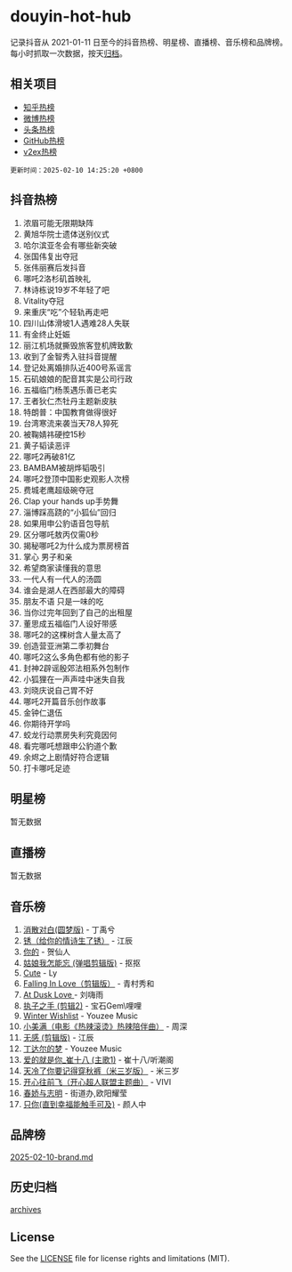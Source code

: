 # douyin-hot-hub

记录抖音从 2021-01-11 日至今的抖音热榜、明星榜、直播榜、音乐榜和品牌榜。每小时抓取一次数据，按天[归档](archives)。

## 相关项目

- [知乎热榜](https://github.com/lonnyzhang423/zhihu-hot-hub)
- [微博热榜](https://github.com/lonnyzhang423/weibo-hot-hub)
- [头条热榜](https://github.com/lonnyzhang423/toutiao-hot-hub)
- [GitHub热榜](https://github.com/lonnyzhang423/github-hot-hub)
- [v2ex热榜](https://github.com/lonnyzhang423/v2ex-hot-hub)


`更新时间：2025-02-10 14:25:20 +0800`

## 抖音热榜

1. 浓眉可能无限期缺阵
1. 黄旭华院士遗体送别仪式
1. 哈尔滨亚冬会有哪些新突破
1. 张国伟复出夺冠
1. 张伟丽赛后发抖音
1. 哪吒2洛杉矶首映礼
1. 林诗栋说19岁不年轻了吧
1. Vitality夺冠
1. 来重庆“吃”个轻轨再走吧
1. 四川山体滑坡1人遇难28人失联
1. 有金终止妊娠
1. 丽江机场就撕毁旅客登机牌致歉
1. 收到了金智秀入驻抖音提醒
1. 登记处离婚排队近400号系谣言
1. 石矶娘娘的配音其实是公司行政
1. 五福临门杨羡遇乐善已老实
1. 王者狄仁杰牡丹主题新皮肤
1. 特朗普：中国教育做得很好
1. 台湾寒流来袭当天78人猝死
1. 被鞠婧祎硬控15秒
1. 黄子韬读恶评
1. 哪吒2再破81亿
1. BAMBAM被胡烨韬吸引
1. 哪吒2登顶中国影史观影人次榜
1. 费城老鹰超级碗夺冠
1. Clap your hands up手势舞
1. 淄博踩高跷的“小狐仙”回归
1. 如果用申公豹语音包导航
1. 区分哪吒敖丙仅需0秒
1. 揭秘哪吒2为什么成为票房榜首
1. 掌心 男子和亲
1. 希望商家读懂我的意思
1. 一代人有一代人的汤圆
1. 谁会是湖人在西部最大的障碍
1. 朋友不语 只是一味的吃
1. 当你过完年回到了自己的出租屋
1. 董思成五福临门人设好带感
1. 哪吒2的这棵树含人量太高了
1. 创造营亚洲第二季初舞台
1. 哪吒2这么多角色都有他的影子
1. 封神2辟谣殷郊法相系外包制作
1. 小狐狸在一声声哇中迷失自我
1. 刘晓庆说自己胃不好
1. 哪吒2开篇音乐创作故事
1. 金钟仁退伍
1. 你期待开学吗
1. 蛟龙行动票房失利究竟因何
1. 看完哪吒想跟申公豹道个歉
1. 余烬之上剧情好符合逻辑
1. 打卡哪吒足迹

## 明星榜

暂无数据

## 直播榜

暂无数据

## 音乐榜

1. [消散对白(圆梦版)](https://sf5-hl-cdn-tos.douyinstatic.com/obj/tos-cn-ve-2774/og4jB5I5IizzoZVAAAzWgBMAsMDWoArfwBOiFs) - 丁禹兮
1. [锈（给你的情诗生了锈）](https://sf5-hl-cdn-tos.douyinstatic.com/obj/tos-cn-ve-2774/o8a1PBtVqIYbPEGK6e5A4egedVMdm3fCIz6bbE) - 江辰
1. [你的](https://sf5-hl-cdn-tos.douyinstatic.com/obj/tos-cn-ve-2774/oYuIeKf42jB7sEV6B2upMdpYAgfrQWj0FeRegh) - 贺仙人
1. [姑娘我怎能忘 (弹唱剪辑版)](https://sf5-hl-cdn-tos.douyinstatic.com/obj/tos-cn-ve-2774/okamwrBGEMz6illuEofAsMV4yzF5tVWbBiA5AI) - 抠抠
1. [Cute](https://sf5-hl-cdn-tos.douyinstatic.com/obj/tos-cn-ve-2774/o4IbIzHWKAAB4wsS5qMBRiiAlEBGTpQRNfFvuo) - Ly
1. [Falling In Love（剪辑版）](https://sf5-hl-cdn-tos.douyinstatic.com/obj/tos-cn-ve-2774/o8ajpA8zzgBPahbBIO8AcKGBLJezFCRd1wfP9f) - 青村秀和
1. [ At Dusk  Love ](https://sf5-hl-cdn-tos.douyinstatic.com/obj/tos-cn-ve-2774/o8CrpCf5CaYgI4ZrtQgMQAFEfuGqNnRSDQAPBc) - 刘嗨雨
1. [执子之手 (剪辑2)](https://sf5-hl-cdn-tos.douyinstatic.com/obj/tos-cn-ve-2774/oUoZLQjCc31XzqsBnBQUNgeKtYPBcgbFDwtfcu) - 宝石Gem\哩哩
1. [Winter Wishlist](https://sf5-hl-cdn-tos.douyinstatic.com/obj/tos-cn-ve-2774/oIIgUOeamCFCVAzxN6MFRLIBlLGpUqQxeeHrLE) - Youzee Music
1. [小美满（电影《热辣滚烫》热辣陪伴曲）](https://sf5-hl-cdn-tos.douyinstatic.com/obj/tos-cn-ve-2774/o0GAn2lSgfZIDUgtevCGDQYnFg4CwnrBaxbTZL) - 周深
1. [无感 (剪辑版)](https://sf5-hl-cdn-tos.douyinstatic.com/obj/tos-cn-ve-2774/o0eIsUzJBDlQaQFC5OFlgbMEZC1TFYBftOBn6p) - 江辰
1. [丁达尔的梦](https://sf5-hl-cdn-tos.douyinstatic.com/obj/tos-cn-ve-2774/oMU3WirUZBVQkAC9ccG5P2IQirziZM2RTInUY) - Youzee Music
1. [爱的就是你_崔十八 (主歌1)](https://sf5-hl-cdn-tos.douyinstatic.com/obj/tos-cn-ve-2774/oI5BO5DhFZ6UTcNCnZaOCBLtZ7WIMQGfgnXf5E) - 崔十八/听潮阁
1. [天冷了你要记得穿秋裤（米三岁版）](https://sf5-hl-cdn-tos.douyinstatic.com/obj/tos-cn-ve-2774/oQlIwVIDWiZ6BQilAorS7MA0AgCkQDvcZAdm1) - 米三岁
1. [开心往前飞（开心超人联盟主题曲）](https://sf5-hl-cdn-tos.douyinstatic.com/obj/tos-cn-ve-2774/9d8fb7c82cf1421fb93a9fe925275e0a) - VIVI
1. [春娇与志明](https://sf5-hl-cdn-tos.douyinstatic.com/obj/tos-cn-ve-2774/e530d8fceb7044b39707d7f9ff54add1) - 街道办,欧阳耀莹
1. [只你(直到幸福能触手可及)](https://sf5-hl-cdn-tos.douyinstatic.com/obj/tos-cn-ve-2774/o0lBkRDzFTeaVSUz3ZZSCBVtZ5DIMQGfgmEAuE) - 颜人中

## 品牌榜

[2025-02-10-brand.md](archives/2025-02-10-brand.md)

## 历史归档

[archives](archives)

## License

See the [LICENSE](LICENSE) file for license rights and limitations (MIT).
